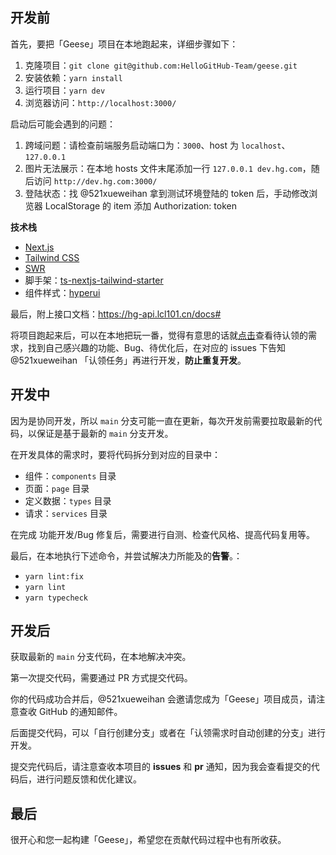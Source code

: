 ## 开发前

首先，要把「Geese」项目在本地跑起来，详细步骤如下：

1. 克隆项目：`git clone git@github.com:HelloGitHub-Team/geese.git`
2. 安装依赖：`yarn install`
3. 运行项目：`yarn dev`
4. 浏览器访问：`http://localhost:3000/`

启动后可能会遇到的问题：

1. 跨域问题：请检查前端服务启动端口为：`3000`、host 为 `localhost`、`127.0.0.1`
2. 图片无法展示：在本地 hosts 文件末尾添加一行 `127.0.0.1 dev.hg.com`，随后访问 `http://dev.hg.com:3000/`
3. 登陆状态：找 @521xueweihan 拿到测试环境登陆的 token 后，手动修改浏览器 LocalStorage 的 item 添加 Authorization: token

**技术栈**

- [Next.js](https://nextjs.org/)
- [Tailwind CSS](https://tailwindcss.com/)
- [SWR](https://swr.vercel.app/zh-CN)
- 脚手架：[ts-nextjs-tailwind-starter](https://github.com/theodorusclarence/ts-nextjs-tailwind-starter)
- 组件样式：[hyperui](https://github.com/markmead/hyperui)

最后，附上接口文档：https://hg-api.lcl101.cn/docs#

将项目跑起来后，可以在本地把玩一番，觉得有意思的话就[点击](https://github.com/orgs/HelloGitHub-Team/projects/1/views/1)查看待认领的需求，找到自己感兴趣的功能、Bug、待优化后，在对应的 issues 下告知 @521xueweihan 「认领任务」再进行开发，**防止重复开发**。

## 开发中

因为是协同开发，所以 `main` 分支可能一直在更新，每次开发前需要拉取最新的代码，以保证是基于最新的 `main` 分支开发。

在开发具体的需求时，要将代码拆分到对应的目录中：

- 组件：`components` 目录
- 页面：`page` 目录
- 定义数据：`types` 目录
- 请求：`services` 目录

在完成 功能开发/Bug 修复后，需要进行自测、检查代风格、提高代码复用等。

最后，在本地执行下述命令，并尝试解决力所能及的**告警**。：

- `yarn lint:fix`
- `yarn lint`
- `yarn typecheck`

## 开发后

获取最新的 `main` 分支代码，在本地解决冲突。

第一次提交代码，需要通过 PR 方式提交代码。

你的代码成功合并后，@521xueweihan 会邀请您成为「Geese」项目成员，请注意查收 GitHub 的通知邮件。

后面提交代码，可以「自行创建分支」或者在「认领需求时自动创建的分支」进行开发。

提交完代码后，请注意查收本项目的 **issues** 和 **pr** 通知，因为我会查看提交的代码后，进行问题反馈和优化建议。

## 最后

很开心和您一起构建「Geese」，希望您在贡献代码过程中也有所收获。
